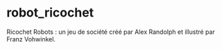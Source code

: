 # robot_ricochet
Ricochet Robots : un jeu de société créé par Alex Randolph et illustré par Franz Vohwinkel.
